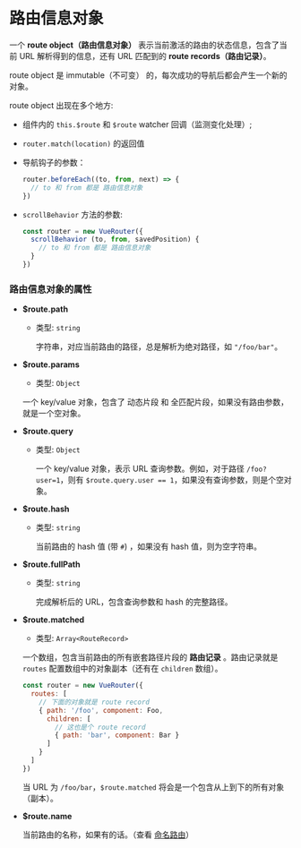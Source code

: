 # 路由信息对象

一个 **route object（路由信息对象）** 表示当前激活的路由的状态信息，包含了当前 URL 解析得到的信息，还有 URL 匹配到的 **route records（路由记录）**。


route object 是 immutable（不可变） 的，每次成功的导航后都会产生一个新的对象。

route object 出现在多个地方:

- 组件内的 `this.$route` 和 `$route` watcher 回调（监测变化处理）;

- `router.match(location)` 的返回值

- 导航钩子的参数：

  ``` js
  router.beforeEach((to, from, next) => {
    // to 和 from 都是 路由信息对象
  })
  ```

- `scrollBehavior` 方法的参数:

  ``` js
  const router = new VueRouter({
    scrollBehavior (to, from, savedPosition) {
      // to 和 from 都是 路由信息对象
    }
  })
  ```

### 路由信息对象的属性

- **$route.path**

  - 类型: `string`

    字符串，对应当前路由的路径，总是解析为绝对路径，如 `"/foo/bar"`。

- **$route.params**

  - 类型: `Object`

  一个 key/value 对象，包含了 动态片段 和 全匹配片段，如果没有路由参数，就是一个空对象。

- **$route.query**

  - 类型: `Object`

    一个 key/value 对象，表示 URL 查询参数。例如，对于路径 `/foo?user=1`，则有 `$route.query.user == 1`，如果没有查询参数，则是个空对象。

- **$route.hash**

  - 类型: `string`

    当前路由的 hash 值 (带 `#`) ，如果没有 hash 值，则为空字符串。


- **$route.fullPath**

  - 类型: `string`

    完成解析后的 URL，包含查询参数和 hash 的完整路径。

- **$route.matched**

  - 类型: `Array<RouteRecord>`

  一个数组，包含当前路由的所有嵌套路径片段的 **路由记录** 。路由记录就是 `routes` 配置数组中的对象副本（还有在 `children` 数组）。

  ``` js
  const router = new VueRouter({
    routes: [
      // 下面的对象就是 route record
      { path: '/foo', component: Foo,
        children: [
          // 这也是个 route record
          { path: 'bar', component: Bar }
        ]
      }
    ]
  })
  ```

  当 URL 为 `/foo/bar`，`$route.matched` 将会是一个包含从上到下的所有对象（副本）。

- **$route.name**

  当前路由的名称，如果有的话。（查看 [命名路由](../essentials/named-routes.md)）
